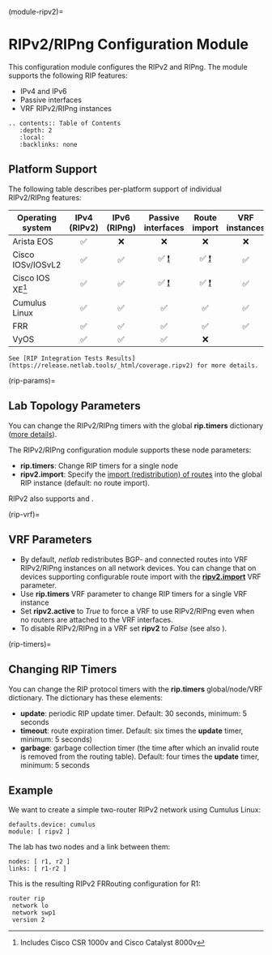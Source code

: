 (module-ripv2)=
# RIPv2/RIPng Configuration Module

This configuration module configures the RIPv2 and RIPng. The module supports the following RIP features:

* IPv4 and IPv6
* Passive interfaces
* VRF RIPv2/RIPng instances

```eval_rst
.. contents:: Table of Contents
   :depth: 2
   :local:
   :backlinks: none
```

## Platform Support

The following table describes per-platform support of individual RIPv2/RIPng features:

| Operating system      | IPv4<br>(RIPv2) | IPv6<br>(RIPng) | Passive<br>interfaces | Route<br>import | VRF<br>instances | RIP<br>timers |
| ------------------ | :-: | :-: | :-: | :-: | :-: | :-: |
| Arista EOS         | ✅  |  ❌  |  ❌  |  ❌  |  ❌  | ✅ |
| Cisco IOSv/IOSvL2  | ✅  | ✅  | ✅ [❗](caveats-iosv) | ✅  [❗](caveats-iosv) | ✅ | ✅ |
| Cisco IOS XE[^18v] | ✅  | ✅  | ✅ [❗](caveats-iosv) | ✅  [❗](caveats-iosv) | ✅ | ✅ |
| Cumulus Linux      | ✅  | ✅  | ✅  | ✅  | ✅  | ✅ |
| FRR                | ✅  | ✅  | ✅  | ✅  | ✅  | ✅ |
| VyOS               | ✅  | ✅  | ✅  |  ❌  |

```{tip}
See [RIP Integration Tests Results](https://release.netlab.tools/_html/coverage.ripv2) for more details.
```

[^18v]: Includes Cisco CSR 1000v and Cisco Catalyst 8000v

(rip-params)=
## Lab Topology Parameters

You can change the RIPv2/RIPng timers with the global **rip.timers** dictionary ([more details](rip-timers)).

The RIPv2/RIPng configuration module supports these node parameters:

* **rip.timers**: Change RIP timers for a single node
* **ripv2.import**: Specify the [import (redistribution) of routes](routing_import) into the global RIP instance (default: no route import).

RIPv2 also supports [](routing_passive) and [](routing_external).

(rip-vrf)=
## VRF Parameters

* By default, _netlab_ redistributes BGP- and connected routes into VRF RIPv2/RIPng instances on all network devices. You can change that on devices supporting configurable route import with the **[ripv2.import](routing_import)** VRF parameter.
* Use **rip.timers** VRF parameter to change RIP timers for a single VRF instance
* Set **ripv2.active** to *True* to force a VRF to use RIPv2/RIPng even when no routers are attached to the VRF interfaces.
* To disable RIPv2/RIPng in a VRF set **ripv2** to *False* (see also [](routing_disable_vrf)).

(rip-timers)=
## Changing RIP Timers

You can change the RIP protocol timers with the **rip.timers** global/node/VRF dictionary. The dictionary has these elements:

* **update**: periodic RIP update timer. Default: 30 seconds, minimum: 5 seconds
* **timeout**: route expiration timer. Default: six times the **update** timer, minimum: 5 seconds)
* **garbage**: garbage collection timer (the time after which an invalid route is removed from the routing table). Default: four times the **update** timer, minimum: 5 seconds

## Example

We want to create a simple two-router RIPv2 network using Cumulus Linux:

```
defaults.device: cumulus
module: [ ripv2 ]
```

The lab has two nodes and a link between them:
```
nodes: [ r1, r2 ]
links: [ r1-r2 ]
```

This is the resulting RIPv2 FRRouting configuration for R1:

```
router rip
 network lo
 network swp1
 version 2
```
